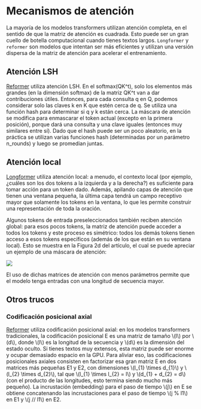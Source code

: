 <!--Copyright 2023 The HuggingFace Team. All rights reserved.

Licensed under the Apache License, Version 2.0 (the "License"); you may not use this file except in compliance with
the License. You may obtain a copy of the License at

http://www.apache.org/licenses/LICENSE-2.0

Unless required by applicable law or agreed to in writing, software distributed under the License is distributed on
an "AS IS" BASIS, WITHOUT WARRANTIES OR CONDITIONS OF ANY KIND, either express or implied. See the License for the
specific language governing permissions and limitations under the License.

⚠️ Note that this file is in Markdown but contain specific syntax for our doc-builder (similar to MDX) that may not be
rendered properly in your Markdown viewer.

-->

# Mecanismos de atención

La mayoría de los modelos transformers utilizan atención completa, en el sentido de que la matriz de atención es cuadrada. Esto puede ser un gran cuello de botella computacional cuando tienes textos largos. `Longformer` y `reformer` son modelos que intentan ser más eficientes y utilizan una versión dispersa de la matriz de atención para acelerar el entrenamiento.

## Atención LSH

[Reformer](https://huggingface.co/docs/transformers/model_doc/reformer) utiliza atención LSH. En el softmax(QK^t), solo los elementos más grandes (en la dimensión softmax) de la matriz QK^t van a dar contribuciones útiles. Entonces, para cada consulta q en Q, podemos considerar solo las claves k en K que estén cerca de q. Se utiliza una función hash para determinar si q y k están cerca. La máscara de atención se modifica para enmascarar el token actual (excepto en la primera posición), porque dará una consulta y una clave iguales (entonces muy similares entre sí). Dado que el hash puede ser un poco aleatorio, en la práctica se utilizan varias funciones hash (determinadas por un parámetro n_rounds) y luego se promedian juntas.

## Atención local

[Longformer](https://huggingface.co/docs/transformers/model_doc/longformer) utiliza atención local: a menudo, el contexto local (por ejemplo, ¿cuáles son los dos tokens a la izquierda y a la derecha?) es suficiente para tomar acción para un token dado. Además, apilando capas de atención que tienen una ventana pequeña, la última capa tendrá un campo receptivo mayor que solamente los tokens en la ventana, lo que les permite construir una representación de toda la oración.

Algunos tokens de entrada preseleccionados también reciben atención global: para esos pocos tokens, la matriz de atención puede acceder a todos los tokens y este proceso es simétrico: todos los demás tokens tienen acceso a esos tokens específicos (además de los que están en su ventana local). Esto se muestra en la Figura 2d del artículo, el cual se puede apreciar un ejemplo de una máscara de atención:

<div class="flex justify-center">
    <img scale="50 %" align="center" src="https://huggingface.co/datasets/huggingface/documentation-images/resolve/main/local_attention_mask.png"/>
</div>

El uso de dichas matrices de atención con menos parámetros permite que el modelo tenga entradas con una longitud de secuencia mayor.

## Otros trucos

### Codificación posicional axial

[Reformer](https://huggingface.co/docs/transformers/model_doc/reformer) utiliza codificación posicional axial: en los modelos transformers tradicionales, la codificación posicional E es una matriz de tamaño \\(l\\) por \\(d\\), donde \\(l\\) es la longitud de la secuencia y \\(d\\) es la dimensión del estado oculto. Si tienes textos muy extensos, esta matriz puede ser enorme y ocupar demasiado espacio en la GPU. Para aliviar eso, las codificaciones posicionales axiales consisten en factorizar esa gran matriz E en dos matrices más pequeñas E1 y E2, con dimensiones \\(l_{1} \times d_{1}\\) y \\(l_{2} \times d_{2}\\), tal que \\(l_{1} \times l_{2} = l\\) y \\(d_{1} + d_{2} = d\\) (con el producto de las longitudes, esto termina siendo mucho más pequeño). La incrustación (embedding) para el paso de tiempo \\(j\\) en E se obtiene concatenando las incrustaciones para el paso de tiempo \\(j \% l1\\) en E1 y \\(j // l1\\) en E2.
